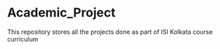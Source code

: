 # Academic_Project
This repository stores all the projects done as part of ISI Kolkata course curriculum
